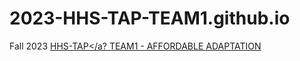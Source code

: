 # 2023-HHS-TAP-TEAM1.github.io
Fall 2023 <a href="https://hhs.htps.us/activities/johnson_and_johnson_technology_awareness_program" target="_blank">HHS-TAP</a? TEAM1 - AFFORDABLE ADAPTATION
